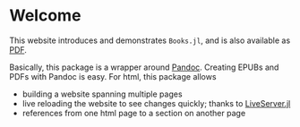 # Welcome

[//]: # (This file is only included on the website.)

This website introduces and demonstrates `Books.jl`, and is also available as [PDF](/book.pdf).

Basically, this package is a wrapper around [Pandoc](https://pandoc.org/).
Creating EPUBs and PDFs with Pandoc is easy.
For html, this package allows 

- building a website spanning multiple pages
- live reloading the website to see changes quickly; thanks to [LiveServer.jl](https://github.com/tlienart/LiveServer.jl)
- references from one html page to a section on another page
